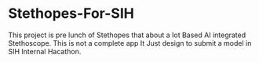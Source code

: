 # Stethopes-For-SIH
This project is pre lunch of Stethopes that about a Iot Based AI integrated Stethoscope. This is not a complete app It Just design to submit a model in SIH Internal Hacathon.
